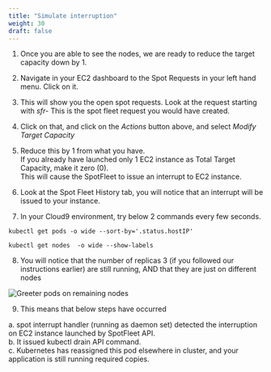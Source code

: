 ```yaml
---
title: "Simulate interruption"
weight: 30
draft: false
---
```


1. Once you are able to see the nodes, we are ready to reduce the target capacity down by 1.
 
2. Navigate in your EC2 dashboard to the Spot Requests in your left hand menu. Click on it.

3. This will show you the open spot requests. Look at the request starting with *sfr-* This is the spot fleet request you would have created.

4. Click on that, and click on the *Actions* button above, and select *Modify Target Capacity*
  
5. Reduce this by 1 from what you have. <br>If you already have launched only 1 EC2 instance as Total Target Capacity, make it zero (0). 
<br>This will cause the SpotFleet to issue an interrupt to EC2 instance.

6. Look at the Spot Fleet History tab, you will notice that an interrupt will be issued to your instance. 

7. In your Cloud9 environment,  try below 2 commands every few seconds.

```
kubectl get pods -o wide --sort-by='.status.hostIP'
```

```
kubectl get nodes  -o wide --show-labels 
```  

8. You will notice that the number of replicas 3 (if you followed our instructions earlier) are still running, AND that they are just on different nodes

![Greeter pods on remaining nodes](images/remainingspotpods.png) 

9. This means that below steps have occurred 

a. spot interrupt handler (running as daemon set) detected the interruption on EC2 instance launched by SpotFleet API.<br>
b. It issued kubectl drain API command. <br>
c. Kubernetes has reassigned this pod elsewhere in cluster, and your application is still running required copies.<br>

